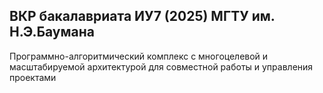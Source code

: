 ## ВКР бакалавриата ИУ7 (2025) МГТУ им. Н.Э.Баумана

Программно-алгоритмический комплекс с многоцелевой и масштабируемой архитектурой для совместной работы и управления проектами